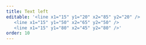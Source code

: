 ```yaml
---
title: Text left
editable: '<line x1="15" y1="20" x2="85" y2="20" />
   <line x1="15" y1="50" x2="65" y2="50" />
   <line x1="15" y1="80" x2="45" y2="80" />'
order: 10
---
```



